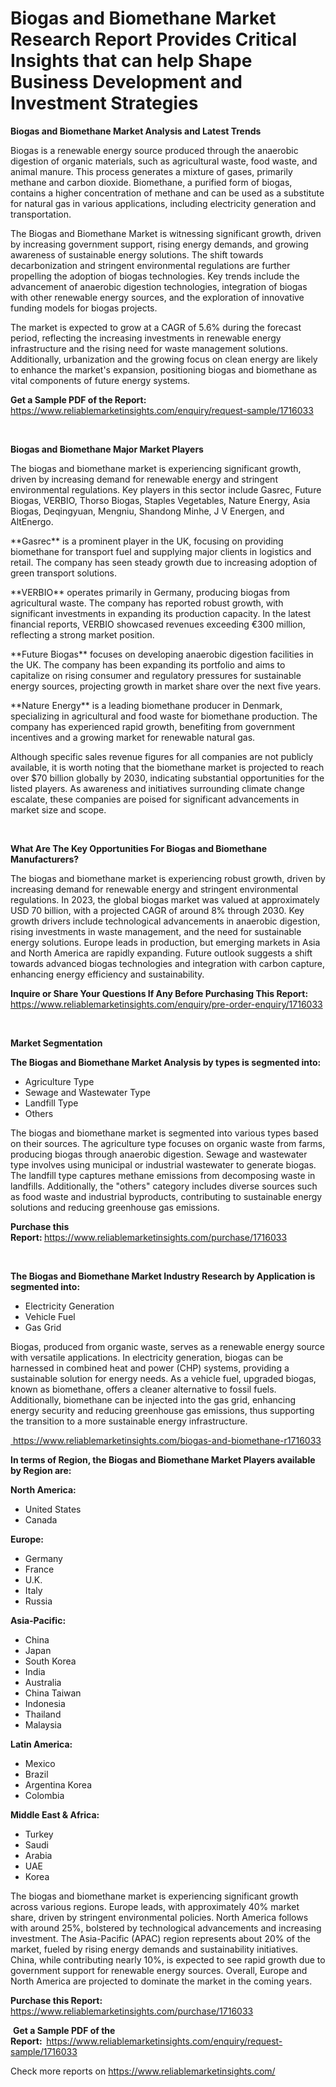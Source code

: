 <p><h1>Biogas and Biomethane Market Research Report Provides Critical Insights that can help Shape Business Development and Investment Strategies</h1></p><p><strong>Biogas and Biomethane Market Analysis and Latest Trends</strong></p>
<p><p>Biogas is a renewable energy source produced through the anaerobic digestion of organic materials, such as agricultural waste, food waste, and animal manure. This process generates a mixture of gases, primarily methane and carbon dioxide. Biomethane, a purified form of biogas, contains a higher concentration of methane and can be used as a substitute for natural gas in various applications, including electricity generation and transportation.</p><p>The Biogas and Biomethane Market is witnessing significant growth, driven by increasing government support, rising energy demands, and growing awareness of sustainable energy solutions. The shift towards decarbonization and stringent environmental regulations are further propelling the adoption of biogas technologies. Key trends include the advancement of anaerobic digestion technologies, integration of biogas with other renewable energy sources, and the exploration of innovative funding models for biogas projects.</p><p>The market is expected to grow at a CAGR of 5.6% during the forecast period, reflecting the increasing investments in renewable energy infrastructure and the rising need for waste management solutions. Additionally, urbanization and the growing focus on clean energy are likely to enhance the market's expansion, positioning biogas and biomethane as vital components of future energy systems.</p></p>
<p><strong>Get a Sample PDF of the Report:&nbsp;</strong> <a href="https://www.reliablemarketinsights.com/enquiry/request-sample/1716033?utm_campaign=2181&utm_medium=2&utm_source=Github&utm_content=ia&utm_term=31032025&utm_id=biogas-and-biomethane">https://www.reliablemarketinsights.com/enquiry/request-sample/1716033</a></p>
<p>&nbsp;</p>
<p><strong>Biogas and Biomethane Major Market Players</strong></p>
<p><p>The biogas and biomethane market is experiencing significant growth, driven by increasing demand for renewable energy and stringent environmental regulations. Key players in this sector include Gasrec, Future Biogas, VERBIO, Thorso Biogas, Staples Vegetables, Nature Energy, Asia Biogas, Deqingyuan, Mengniu, Shandong Minhe, J V Energen, and AltEnergo.</p><p>**Gasrec** is a prominent player in the UK, focusing on providing biomethane for transport fuel and supplying major clients in logistics and retail. The company has seen steady growth due to increasing adoption of green transport solutions. </p><p>**VERBIO** operates primarily in Germany, producing biogas from agricultural waste. The company has reported robust growth, with significant investments in expanding its production capacity. In the latest financial reports, VERBIO showcased revenues exceeding €300 million, reflecting a strong market position.</p><p>**Future Biogas** focuses on developing anaerobic digestion facilities in the UK. The company has been expanding its portfolio and aims to capitalize on rising consumer and regulatory pressures for sustainable energy sources, projecting growth in market share over the next five years.</p><p>**Nature Energy** is a leading biomethane producer in Denmark, specializing in agricultural and food waste for biomethane production. The company has experienced rapid growth, benefiting from government incentives and a growing market for renewable natural gas.</p><p>Although specific sales revenue figures for all companies are not publicly available, it is worth noting that the biomethane market is projected to reach over $70 billion globally by 2030, indicating substantial opportunities for the listed players. As awareness and initiatives surrounding climate change escalate, these companies are poised for significant advancements in market size and scope.</p></p>
<p>&nbsp;</p>
<p><strong>What Are The Key Opportunities For Biogas and Biomethane Manufacturers?</strong></p>
<p><p>The biogas and biomethane market is experiencing robust growth, driven by increasing demand for renewable energy and stringent environmental regulations. In 2023, the global biogas market was valued at approximately USD 70 billion, with a projected CAGR of around 8% through 2030. Key growth drivers include technological advancements in anaerobic digestion, rising investments in waste management, and the need for sustainable energy solutions. Europe leads in production, but emerging markets in Asia and North America are rapidly expanding. Future outlook suggests a shift towards advanced biogas technologies and integration with carbon capture, enhancing energy efficiency and sustainability.</p></p>
<p><strong>Inquire or Share Your Questions If Any Before Purchasing This Report:</strong> <a href="https://www.reliablemarketinsights.com/enquiry/pre-order-enquiry/1716033?utm_campaign=2181&utm_medium=2&utm_source=Github&utm_content=ia&utm_term=31032025&utm_id=biogas-and-biomethane">https://www.reliablemarketinsights.com/enquiry/pre-order-enquiry/1716033</a></p>
<p>&nbsp;</p>
<p><strong>Market Segmentation</strong></p>
<p><strong>The Biogas and Biomethane Market Analysis by types is segmented into:</strong></p>
<p><ul><li>Agriculture Type</li><li>Sewage and Wastewater Type</li><li>Landfill Type</li><li>Others</li></ul></p>
<p><p>The biogas and biomethane market is segmented into various types based on their sources. The agriculture type focuses on organic waste from farms, producing biogas through anaerobic digestion. Sewage and wastewater type involves using municipal or industrial wastewater to generate biogas. The landfill type captures methane emissions from decomposing waste in landfills. Additionally, the "others" category includes diverse sources such as food waste and industrial byproducts, contributing to sustainable energy solutions and reducing greenhouse gas emissions.</p></p>
<p><strong>Purchase this Report:&nbsp;</strong><a href="https://www.reliablemarketinsights.com/purchase/1716033?utm_campaign=2181&utm_medium=2&utm_source=Github&utm_content=ia&utm_term=31032025&utm_id=biogas-and-biomethane">https://www.reliablemarketinsights.com/purchase/1716033</a></p>
<p>&nbsp;</p>
<p><strong>The Biogas and Biomethane Market Industry Research by Application is segmented into:</strong></p>
<p><ul><li>Electricity Generation</li><li>Vehicle Fuel</li><li>Gas Grid</li></ul></p>
<p><p>Biogas, produced from organic waste, serves as a renewable energy source with versatile applications. In electricity generation, biogas can be harnessed in combined heat and power (CHP) systems, providing a sustainable solution for energy needs. As a vehicle fuel, upgraded biogas, known as biomethane, offers a cleaner alternative to fossil fuels. Additionally, biomethane can be injected into the gas grid, enhancing energy security and reducing greenhouse gas emissions, thus supporting the transition to a more sustainable energy infrastructure.</p></p>
<p><a href="https://www.reliablemarketinsights.com/biogas-and-biomethane-r1716033?utm_campaign=2181&utm_medium=2&utm_source=Github&utm_content=ia&utm_term=31032025&utm_id=biogas-and-biomethane">&nbsp;https://www.reliablemarketinsights.com/biogas-and-biomethane-r1716033</a></p>
<p><strong>In terms of Region, the Biogas and Biomethane Market Players available by Region are:</strong></p>
<p>
    <p> <strong> North America: </strong>
        <ul>
            <li>United States</li>
            <li>Canada</li>
        </ul>
        </p> 
    <p> <strong> Europe: </strong>
        <ul>
            <li>Germany</li>
            <li>France</li>
            <li>U.K.</li>
            <li>Italy</li>
            <li>Russia</li>
        </ul>
        </p> 
    <p> <strong> Asia-Pacific: </strong>
        <ul>
            <li>China</li>
            <li>Japan</li>
            <li>South Korea</li>
            <li>India</li>
            <li>Australia</li>
            <li>China Taiwan</li>
            <li>Indonesia</li>
            <li>Thailand</li>
            <li>Malaysia</li>
        </ul>
        </p> 
    <p> <strong> Latin America: </strong>
        <ul>
            <li>Mexico</li>
            <li>Brazil</li>
            <li>Argentina Korea</li>
            <li>Colombia</li>
        </ul>
        </p> 
    <p> <strong> Middle East & Africa: </strong>
        <ul>
            <li>Turkey</li>
            <li>Saudi</li>
            <li>Arabia</li>
            <li>UAE</li>
            <li>Korea</li>
        </ul>
    </p>
    </p>
<p><p>The biogas and biomethane market is experiencing significant growth across various regions. Europe leads, with approximately 40% market share, driven by stringent environmental policies. North America follows with around 25%, bolstered by technological advancements and increasing investment. The Asia-Pacific (APAC) region represents about 20% of the market, fueled by rising energy demands and sustainability initiatives. China, while contributing nearly 10%, is expected to see rapid growth due to government support for renewable energy sources. Overall, Europe and North America are projected to dominate the market in the coming years.</p></p>
<p><strong>Purchase this Report: </strong><a href="https://www.reliablemarketinsights.com/purchase/1716033?utm_campaign=2181&utm_medium=2&utm_source=Github&utm_content=ia&utm_term=31032025&utm_id=biogas-and-biomethane">https://www.reliablemarketinsights.com/purchase/1716033</a></p>
<p>&nbsp;<strong>Get a Sample PDF of the Report:&nbsp;&nbsp;</strong><a href="https://www.reliablemarketinsights.com/enquiry/request-sample/1716033?utm_campaign=2181&utm_medium=2&utm_source=Github&utm_content=ia&utm_term=31032025&utm_id=biogas-and-biomethane">https://www.reliablemarketinsights.com/enquiry/request-sample/1716033</a></p>
<p><strong></strong></p>
<p>Check more reports on <a href="https://www.reliablemarketinsights.com/?utm_campaign=2181&utm_medium=2&utm_source=Github&utm_content=ia&utm_term=31032025&utm_id=biogas-and-biomethane">https://www.reliablemarketinsights.com/</a></p>